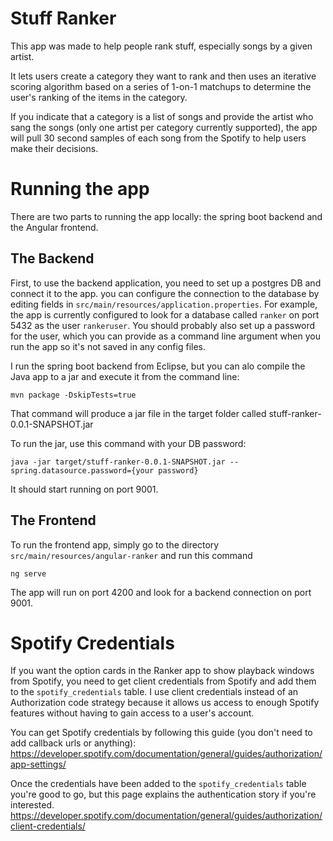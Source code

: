 # Stuff Ranker

This app was made to help people rank stuff, especially songs by a given artist.

It lets users create a category they want to rank and then uses an iterative scoring algorithm based on a series of 1-on-1 matchups to determine the user's ranking of the items in the category.

If you indicate that a category is a list of songs and provide the artist who sang the songs (only one artist per category currently supported), the app will pull 30 second samples of each song from the Spotify to help users make their decisions.

# Running the app

There are two parts to running the app locally: the spring boot backend and the Angular frontend.

## The Backend

First, to use the backend application, you need to set up a postgres DB and connect it to the app. you can configure the connection to the database by editing fields in `src/main/resources/application.properties`. For example, the app is currently configured to look for a database called `ranker` on port 5432 as the user `rankeruser`. You should probably also set up a password for the user, which you can provide as a command line argument when you run the app so it's not saved in any config files.

I run the spring boot backend from Eclipse, but you can alo compile the Java app to a jar and execute it from the command line:

```
mvn package -DskipTests=true
```

That command will produce a jar file in the target folder called stuff-ranker-0.0.1-SNAPSHOT.jar

To run the jar, use this command with your DB password:

```
java -jar target/stuff-ranker-0.0.1-SNAPSHOT.jar --spring.datasource.password={your password}
```

It should start running on port 9001.

## The Frontend

To run the frontend app, simply go to the directory `src/main/resources/angular-ranker` and run this command

```
ng serve
```

The app will run on port 4200 and look for a backend connection on port 9001.

# Spotify Credentials

If you want the option cards in the Ranker app to show playback windows from Spotify, you need to get client credentials from Spotify and add them to the `spotify_credentials` table. I use client credentials instead of an Authorization code strategy because it allows us access to enough Spotify features without having to gain access to a user's account.

You can get Spotify credentials by following this guide (you don't need to add callback urls or anything): https://developer.spotify.com/documentation/general/guides/authorization/app-settings/

Once the credentials have been added to the `spotify_credentials` table you're good to go, but this page explains the authentication story if you're interested.
https://developer.spotify.com/documentation/general/guides/authorization/client-credentials/
